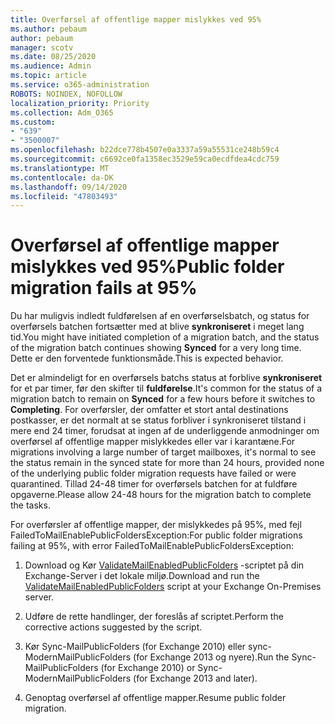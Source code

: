 ```yaml
---
title: Overførsel af offentlige mapper mislykkes ved 95%
ms.author: pebaum
author: pebaum
manager: scotv
ms.date: 08/25/2020
ms.audience: Admin
ms.topic: article
ms.service: o365-administration
ROBOTS: NOINDEX, NOFOLLOW
localization_priority: Priority
ms.collection: Adm_O365
ms.custom:
- "639"
- "3500007"
ms.openlocfilehash: b22dce778b4507e0a3337a59a55531ce248b59c4
ms.sourcegitcommit: c6692ce0fa1358ec3529e59ca0ecdfdea4cdc759
ms.translationtype: MT
ms.contentlocale: da-DK
ms.lasthandoff: 09/14/2020
ms.locfileid: "47803493"
---
```

# <a name="public-folder-migration-fails-at-95"></a><span data-ttu-id="99a70-102">Overførsel af offentlige mapper mislykkes ved 95%</span><span class="sxs-lookup"><span data-stu-id="99a70-102">Public folder migration fails at 95%</span></span>

<span data-ttu-id="99a70-103">Du har muligvis indledt fuldførelsen af en overførselsbatch, og status for overførsels batchen fortsætter med at blive **synkroniseret** i meget lang tid.</span><span class="sxs-lookup"><span data-stu-id="99a70-103">You might have initiated completion of a migration batch, and the status of the migration batch continues showing **Synced** for a very long time.</span></span> <span data-ttu-id="99a70-104">Dette er den forventede funktionsmåde.</span><span class="sxs-lookup"><span data-stu-id="99a70-104">This is expected behavior.</span></span>

<span data-ttu-id="99a70-105">Det er almindeligt for en overførsels batchs status at forblive **synkroniseret** for et par timer, før den skifter til **fuldførelse**.</span><span class="sxs-lookup"><span data-stu-id="99a70-105">It's common for the status of a migration batch to remain on **Synced** for a few hours before it switches to **Completing**.</span></span> <span data-ttu-id="99a70-106">For overførsler, der omfatter et stort antal destinations postkasser, er det normalt at se status forbliver i synkroniseret tilstand i mere end 24 timer, forudsat at ingen af de underliggende anmodninger om overførsel af offentlige mapper mislykkedes eller var i karantæne.</span><span class="sxs-lookup"><span data-stu-id="99a70-106">For migrations involving a large number of target mailboxes, it's normal to see the status remain in the synced state for more than 24 hours, provided none of the underlying public folder migration requests have failed or were quarantined.</span></span> <span data-ttu-id="99a70-107">Tillad 24-48 timer for overførsels batchen for at fuldføre opgaverne.</span><span class="sxs-lookup"><span data-stu-id="99a70-107">Please allow 24-48 hours for the migration batch to complete the tasks.</span></span>

<span data-ttu-id="99a70-108">For overførsler af offentlige mapper, der mislykkedes på 95%, med fejl FailedToMailEnablePublicFoldersException:</span><span class="sxs-lookup"><span data-stu-id="99a70-108">For public folder migrations failing at 95%, with error FailedToMailEnablePublicFoldersException:</span></span>

1. <span data-ttu-id="99a70-109">Download og Kør [ValidateMailEnabledPublicFolders](https://aka.ms/ValidateMEPF) -scriptet på din Exchange-Server i det lokale miljø.</span><span class="sxs-lookup"><span data-stu-id="99a70-109">Download and run the [ValidateMailEnabledPublicFolders](https://aka.ms/ValidateMEPF) script at your Exchange On-Premises server.</span></span>

2. <span data-ttu-id="99a70-110">Udføre de rette handlinger, der foreslås af scriptet.</span><span class="sxs-lookup"><span data-stu-id="99a70-110">Perform the corrective actions suggested by the script.</span></span>

3. <span data-ttu-id="99a70-111">Kør Sync-MailPublicFolders (for Exchange 2010) eller sync-ModernMailPublicFolders (for Exchange 2013 og nyere).</span><span class="sxs-lookup"><span data-stu-id="99a70-111">Run the Sync-MailPublicFolders (for Exchange 2010) or Sync-ModernMailPublicFolders (for Exchange 2013 and later).</span></span>

4. <span data-ttu-id="99a70-112">Genoptag overførsel af offentlige mapper.</span><span class="sxs-lookup"><span data-stu-id="99a70-112">Resume public folder migration.</span></span>
